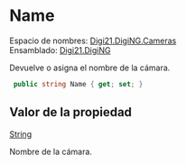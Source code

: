 # Name

Espacio de nombres: [Digi21.DigiNG.Cameras](../../../)  
Ensamblado: [Digi21.DigiNG](../../../../)

Devuelve o asigna el nombre de la cámara.

```csharp
 public string Name { get; set; }
```

## Valor de la propiedad

[String](https://docs.microsoft.com/en-us/dotnet/api/system.string?view=net-5.0)

Nombre de la cámara.



